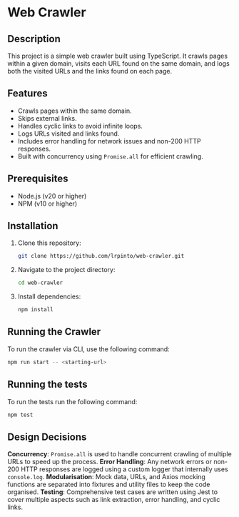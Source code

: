 # Web Crawler

## Description
This project is a simple web crawler built using TypeScript. It crawls pages within a given domain, visits each URL found on the same domain, and logs both the visited URLs and the links found on each page.

## Features
- Crawls pages within the same domain.
- Skips external links.
- Handles cyclic links to avoid infinite loops.
- Logs URLs visited and links found.
- Includes error handling for network issues and non-200 HTTP responses.
- Built with concurrency using `Promise.all` for efficient crawling.

## Prerequisites
- Node.js (v20 or higher)
- NPM (v10 or higher)

## Installation
1. Clone this repository:
    ```bash
    git clone https://github.com/lrpinto/web-crawler.git
    ```
2. Navigate to the project directory:
    ```bash
    cd web-crawler
    ```
3. Install dependencies:
    ```bash
    npm install
    ```

## Running the Crawler
To run the crawler via CLI, use the following command:
```bash
npm run start -- <starting-url>
```

## Running the tests
To run the tests run the following command:
```bash
npm test
```

## Design Decisions
**Concurrency**: `Promise.all` is used to handle concurrent crawling of multiple URLs to speed up the process.
**Error Handling**: Any network errors or non-200 HTTP responses are logged using a custom logger that internally uses `console.log`.
**Modularisation**: Mock data, URLs, and Axios mocking functions are separated into fixtures and utility files to keep the code organised.
**Testing**: Comprehensive test cases are written using Jest to cover multiple aspects such as link extraction, error handling, and cyclic links.